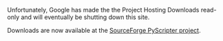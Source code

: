Unfortunately, Google has made the the Project Hosting Downloads read-only and
will eventually be shutting down this site.

Downloads are now available at the [SourceForge PyScripter project](https://sourceforge.net/projects/pyscripter).